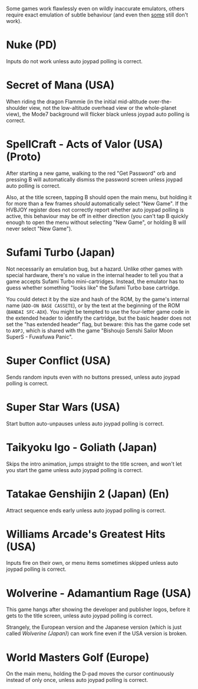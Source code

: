 Some games work flawlessly even on wildly inaccurate emulators,
others require exact emulation of subtle behaviour
(and even then [some](../../game-bugs/snes/) still don't work).

# Nuke (PD)

Inputs do not work unless auto joypad polling is correct.

# Secret of Mana (USA)

When riding the dragon Flammie
(in the initial mid-altitude over-the-shoulder view,
not the low-altitude overhead view
or the whole-planet view),
the Mode7 background will flicker black
unless joypad auto polling is correct.

# SpellCraft - Acts of Valor (USA) (Proto)

After starting a new game,
walking to the red "Get Password" orb and pressing B
will automatically dismiss the password screen
unless joypad auto polling is correct.

Also, at the title screen,
tapping B should open the main menu,
but holding it for more than a few frames
*should* automatically select "New Game".
If the HVBJOY register
does not correctly report whether auto joypad polling is active,
this behaviour may be off in either direction
(you can't tap B quickly enough to open the menu
without selecting "New Game",
or holding B will never select "New Game").

# Sufami Turbo (Japan)

Not necessarily an emulation bug, but a hazard.
Unlike other games with special hardware,
there's no value in the internal header to tell you that
a game accepts Sufami Turbo mini-cartridges.
Instead, the emulator has to guess whether
something "looks like" the Sufami Turbo base cartridge.

You could detect it by the size and hash of the ROM,
by the game's internal name (`ADD-ON BASE CASSETE`),
or by the text at the beginning of the ROM (`BANDAI SFC-ADX`).
You might be tempted
to use the four-letter game code in the extended header
to identify the cartridge,
but the basic header does not set the "has extended header" flag,
but beware:
this has the game code set to `A9PJ`,
which is shared with the game
"Bishoujo Senshi Sailor Moon SuperS - Fuwafuwa Panic".

# Super Conflict (USA)

Sends random inputs even with no buttons pressed,
unless auto joypad polling is correct.

# Super Star Wars (USA)

Start button auto-unpauses
unless auto joypad polling is correct.

# Taikyoku Igo - Goliath (Japan)

Skips the intro animation,
jumps straight to the title screen,
and won't let you start the game
unless auto joypad polling is correct.

# Tatakae Genshijin 2 (Japan) (En)

Attract sequence ends early
unless auto joypad polling is correct.

# Williams Arcade's Greatest Hits (USA)

Inputs fire on their own,
or menu items sometimes skipped
unless auto joypad polling is correct.

# Wolverine - Adamantium Rage (USA)

This game hangs after showing the developer and publisher logos,
before it gets to the title screen,
unless auto joypad polling is correct.

Strangely,
the European version
and the Japanese version
(which is just called *Wolverine (Japan)*)
can work fine even if the USA version is broken.

# World Masters Golf (Europe)

On the main menu,
holding the D-pad moves the cursor continuously
instead of only once,
unless auto joypad polling is correct.
